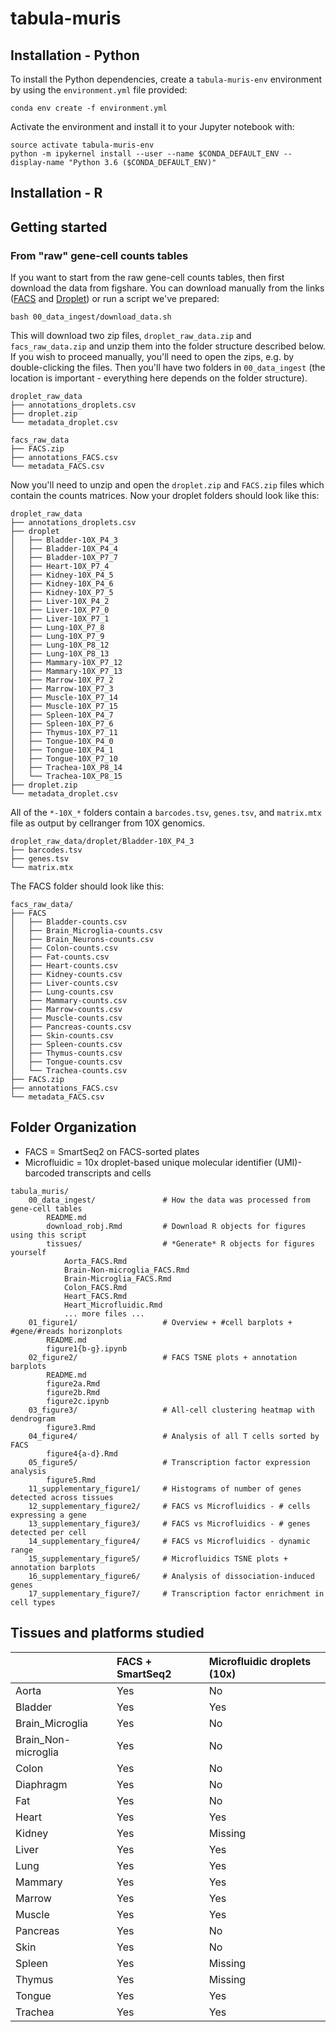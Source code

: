 # tabula-muris

## Installation - Python

To install the Python dependencies, create a `tabula-muris-env` environment by using the `environment.yml` file provided:

```
conda env create -f environment.yml
```

Activate the environment and install it to your Jupyter notebook with:

```
source activate tabula-muris-env
python -m ipykernel install --user --name $CONDA_DEFAULT_ENV --display-name "Python 3.6 ($CONDA_DEFAULT_ENV)"
```

## Installation - R

## Getting started

### From "raw" gene-cell counts tables

If you want to start from the raw gene-cell counts tables, then first download the data from figshare. You can download manually from the links ([FACS](https://figshare.com/articles/Single-cell_RNA-seq_data_from_Smart-seq2_sequencing_of_FACS_sorted_cells/5715040) and [Droplet](https://figshare.com/articles/Single-cell_RNA-seq_data_from_microfluidic_emulsion/5715025)) or run a script we've prepared:

```
bash 00_data_ingest/download_data.sh
```

This will download two zip files, `droplet_raw_data.zip` and `facs_raw_data.zip` and unzip them into the folder structure described below. If you wish to proceed manually, you'll need to open the zips, e.g. by double-clicking the files. Then you'll have two folders in `00_data_ingest` (the location is important - everything here depends on the folder structure).

```
droplet_raw_data
├── annotations_droplets.csv
├── droplet.zip
└── metadata_droplet.csv

facs_raw_data
├── FACS.zip
├── annotations_FACS.csv
└── metadata_FACS.csv
```

Now you'll need to unzip and open the `droplet.zip` and `FACS.zip` files which contain the counts matrices. Now your droplet folders should look like this:

```
droplet_raw_data
├── annotations_droplets.csv
├── droplet
│   ├── Bladder-10X_P4_3
│   ├── Bladder-10X_P4_4
│   ├── Bladder-10X_P7_7
│   ├── Heart-10X_P7_4
│   ├── Kidney-10X_P4_5
│   ├── Kidney-10X_P4_6
│   ├── Kidney-10X_P7_5
│   ├── Liver-10X_P4_2
│   ├── Liver-10X_P7_0
│   ├── Liver-10X_P7_1
│   ├── Lung-10X_P7_8
│   ├── Lung-10X_P7_9
│   ├── Lung-10X_P8_12
│   ├── Lung-10X_P8_13
│   ├── Mammary-10X_P7_12
│   ├── Mammary-10X_P7_13
│   ├── Marrow-10X_P7_2
│   ├── Marrow-10X_P7_3
│   ├── Muscle-10X_P7_14
│   ├── Muscle-10X_P7_15
│   ├── Spleen-10X_P4_7
│   ├── Spleen-10X_P7_6
│   ├── Thymus-10X_P7_11
│   ├── Tongue-10X_P4_0
│   ├── Tongue-10X_P4_1
│   ├── Tongue-10X_P7_10
│   ├── Trachea-10X_P8_14
│   └── Trachea-10X_P8_15
├── droplet.zip
└── metadata_droplet.csv
```

All of the `*-10X_*` folders contain a `barcodes.tsv`, `genes.tsv`, and `matrix.mtx` file as output by cellranger from 10X genomics.

```
droplet_raw_data/droplet/Bladder-10X_P4_3
├── barcodes.tsv
├── genes.tsv
└── matrix.mtx

```

The FACS folder should look like this:

```
facs_raw_data/
├── FACS
│   ├── Bladder-counts.csv
│   ├── Brain_Microglia-counts.csv
│   ├── Brain_Neurons-counts.csv
│   ├── Colon-counts.csv
│   ├── Fat-counts.csv
│   ├── Heart-counts.csv
│   ├── Kidney-counts.csv
│   ├── Liver-counts.csv
│   ├── Lung-counts.csv
│   ├── Mammary-counts.csv
│   ├── Marrow-counts.csv
│   ├── Muscle-counts.csv
│   ├── Pancreas-counts.csv
│   ├── Skin-counts.csv
│   ├── Spleen-counts.csv
│   ├── Thymus-counts.csv
│   ├── Tongue-counts.csv
│   └── Trachea-counts.csv
├── FACS.zip
├── annotations_FACS.csv
└── metadata_FACS.csv
```



## Folder Organization

* FACS = SmartSeq2 on FACS-sorted plates
* Microfluidic = 10x droplet-based unique molecular identifier (UMI)-barcoded transcripts and cells

```
tabula_muris/
    00_data_ingest/               # How the data was processed from gene-cell tables
        README.md
        download_robj.Rmd         # Download R objects for figures using this script
        tissues/                  # *Generate* R objects for figures yourself
            Aorta_FACS.Rmd
            Brain-Non-microglia_FACS.Rmd
            Brain-Microglia_FACS.Rmd
            Colon_FACS.Rmd
            Heart_FACS.Rmd
            Heart_Microfluidic.Rmd
            ... more files ...
    01_figure1/                   # Overview + #cell barplots + #gene/#reads horizonplots
        README.md
        figure1{b-g}.ipynb
    02_figure2/                   # FACS TSNE plots + annotation barplots
        README.md
        figure2a.Rmd
        figure2b.Rmd
        figure2c.ipynb
    03_figure3/                   # All-cell clustering heatmap with dendrogram
        figure3.Rmd
    04_figure4/                   # Analysis of all T cells sorted by FACS
        figure4{a-d}.Rmd
    05_figure5/                   # Transcription factor expression analysis
        figure5.Rmd
    11_supplementary_figure1/     # Histograms of number of genes detected across tissues
    12_supplementary_figure2/     # FACS vs Microfluidics - # cells expressing a gene
    13_supplementary_figure3/     # FACS vs Microfluidics - # genes detected per cell
    14_supplementary_figure4/     # FACS vs Microfluidics - dynamic range
    15_supplementary_figure5/     # Microfluidics TSNE plots + annotation barplots
    16_supplementary_figure6/     # Analysis of dissociation-induced genes
    17_supplementary_figure7/     # Transcription factor enrichment in cell types
```

## Tissues and platforms studied

|                     | FACS + SmartSeq2 | Microfluidic droplets (10x) |
|:--------------------|:-----------------|:----------------------------|
| Aorta               | Yes              | No                          |
| Bladder             | Yes              | Yes                         |
| Brain_Microglia     | Yes              | No                          |
| Brain_Non-microglia | Yes              | No                          |
| Colon               | Yes              | No                          |
| Diaphragm           | Yes              | No                          |
| Fat                 | Yes              | No                          |
| Heart               | Yes              | Yes                         |
| Kidney              | Yes              | Missing                     |
| Liver               | Yes              | Yes                         |
| Lung                | Yes              | Yes                         |
| Mammary             | Yes              | Yes                         |
| Marrow              | Yes              | Yes                         |
| Muscle              | Yes              | Yes                         |
| Pancreas            | Yes              | No                          |
| Skin                | Yes              | No                          |
| Spleen              | Yes              | Missing                     |
| Thymus              | Yes              | Missing                     |
| Tongue              | Yes              | Yes                         |
| Trachea             | Yes              | Yes                         |
